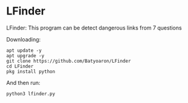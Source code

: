# LFinder

LFinder: This program can be detect dangerous links from 7 questions

 
 Downloading:

    apt update -y
    apt upgrade -y
    git clone https://github.com/Batyoaron/LFinder
    cd LFinder
    pkg install python
    
 
 And then run:

    python3 lfinder.py
    


     
